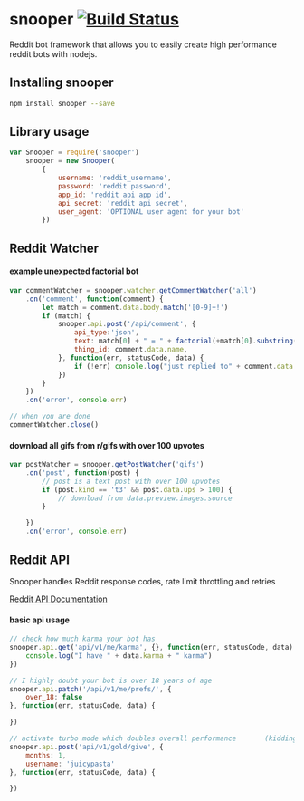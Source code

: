 # snooper [![Build Status](https://travis-ci.org/JuicyPasta/Snooper.svg?branch=master)](https://travis-ci.org/JuicyPasta/Snooper)

Reddit bot framework that allows you to easily create high performance reddit bots with nodejs. 

## Installing snooper
``` bash
npm install snooper --save
```

## Library usage
``` js
var Snooper = require('snooper')
    snooper = new Snooper(
        {
            username: 'reddit_username',
            password: 'reddit password',
            app_id: 'reddit api app id',
            api_secret: 'reddit api secret',
            user_agent: 'OPTIONAL user agent for your bot'
        })
```

## Reddit Watcher

#### example unexpected factorial bot
``` js
var commentWatcher = snooper.watcher.getCommentWatcher('all')
    .on('comment', function(comment) {
        let match = comment.data.body.match('[0-9]+!')
        if (match) {
            snooper.api.post('/api/comment', {
                api_type:'json',
                text: match[0] + " = " + factorial(+match[0].substring(0, match.length-1)),
                thing_id: comment.data.name,
            }, function(err, statusCode, data) {
                if (!err) console.log("just replied to" + comment.data.author)
            })
        }
    })
    .on('error', console.err)

// when you are done 
commentWatcher.close()
```

#### download all gifs from r/gifs with over 100 upvotes
``` js
var postWatcher = snooper.getPostWatcher('gifs')
    .on('post', function(post) {
        // post is a text post with over 100 upvotes 
        if (post.kind == 't3' && post.data.ups > 100) {
            // download from data.preview.images.source
        }

    })
    .on('error', console.err)
```


## Reddit API

Snooper handles Reddit response codes, rate limit throttling and retries

[Reddit API Documentation](https://www.reddit.com/dev/api/)

#### basic api usage
``` js
// check how much karma your bot has
snooper.api.get('api/v1/me/karma', {}, function(err, statusCode, data) {
    console.log("I have " + data.karma + " karma")
})

// I highly doubt your bot is over 18 years of age
snooper.api.patch('/api/v1/me/prefs/', {
    over_18: false
}, function(err, statusCode, data) {

})

// activate turbo mode which doubles overall performance       (kidding)
snooper.api.post('api/v1/gold/give', {
    months: 1,
    username: 'juicypasta'
}, function(err, statusCode, data) {

})

```